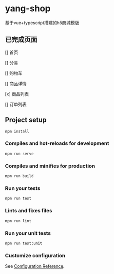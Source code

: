 
# yang-shop

基于vue+typescript搭建的h5商城模版

## 已完成页面

[] 首页

[] 分类

[] 购物车

[] 商品详情

[x] 商品列表

[] 订单列表

## Project setup
```
npm install
```

### Compiles and hot-reloads for development
```
npm run serve
```

### Compiles and minifies for production
```
npm run build
```

### Run your tests
```
npm run test
```

### Lints and fixes files
```
npm run lint
```

### Run your unit tests
```
npm run test:unit
```

### Customize configuration
See [Configuration Reference](https://cli.vuejs.org/config/).

